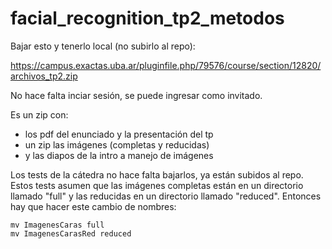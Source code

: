 # facial_recognition_tp2_metodos

Bajar esto y tenerlo local (no subirlo al repo):

https://campus.exactas.uba.ar/pluginfile.php/79576/course/section/12820/archivos_tp2.zip

No hace falta inciar sesión, se puede ingresar como invitado.

Es un zip con:

* los pdf del enunciado y la presentación del tp
* un zip las imágenes (completas y reducidas)
* y las diapos de la intro a manejo de imágenes

Los tests de la cátedra no hace falta bajarlos, ya están subidos al repo. Estos tests asumen que las imágenes completas están en un directorio llamado "full" y las reducidas en un directorio llamado "reduced". Entonces hay que hacer este cambio de nombres:

```
mv ImagenesCaras full
mv ImagenesCarasRed reduced
```

